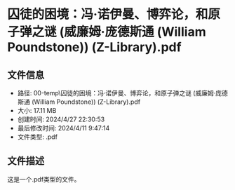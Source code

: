 ﻿# 囚徒的困境：冯·诺伊曼、博弈论，和原子弹之谜 (威廉姆·庞德斯通 (William Poundstone)) (Z-Library).pdf

## 文件信息
- 路径: 00-temp\囚徒的困境：冯·诺伊曼、博弈论，和原子弹之谜 (威廉姆·庞德斯通 (William Poundstone)) (Z-Library).pdf
- 大小: 17.11 MB
- 创建时间: 2024/4/27 22:30:53
- 最后修改时间: 2024/4/11 9:47:14
- 文件类型: .pdf

## 文件描述
这是一个.pdf类型的文件。

